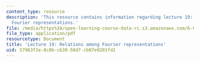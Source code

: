```yaml
---
content_type: resource
description: 'This resource contains information regarding lecture 19: relations among
  Fourier representations.'
file: /media/https%3A/open-learning-course-data-rc.s3.amazonaws.com/6-003-signals-and-systems-fall-2011/57963f2e8c8bcb3050d7cb87e9201fd2_MIT6_003F11_lec19.pdf
file_type: application/pdf
resourcetype: Document
title: 'Lecture 19: Relations among Fourier representations'
uid: 57963f2e-8c8b-cb30-50d7-cb87e9201fd2
---
```


